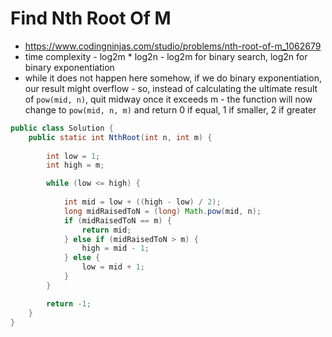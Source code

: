 # Find Nth Root Of M

- https://www.codingninjas.com/studio/problems/nth-root-of-m_1062679
- time complexity - log2m * log2n - log2m for binary search, log2n for binary exponentiation
- while it does not happen here somehow, if we do binary exponentiation, our result might overflow - so, instead of calculating the ultimate result of `pow(mid, n)`, quit midway once it exceeds m - the function will now change to `pow(mid, n, m)` and return 0 if equal, 1 if smaller, 2 if greater

```java
public class Solution {
    public static int NthRoot(int n, int m) {
        
        int low = 1;
        int high = m;

        while (low <= high) {
            
            int mid = low + ((high - low) / 2);
            long midRaisedToN = (long) Math.pow(mid, n);
            if (midRaisedToN == m) {
                return mid;
            } else if (midRaisedToN > m) {
                high = mid - 1;
            } else {
                low = mid + 1;
            }
        }

        return -1;
    }
}
```

